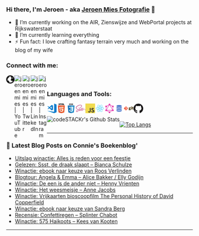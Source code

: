 ### Hi there, I'm Jeroen - aka [Jeroen Mies Fotografie][website] 👋

- 🔭 I’m currently working on the AIR, Zienswijze and WebPortal projects at Rijkswaterstaat
- 🌱 I’m currently learning everything
- ⚡ Fun fact: I love crafting fantasy terrain very much and working on the blog of my wife

### Connect with me:

[<img align="left" alt="jeroenmies" width="22px" src="https://raw.githubusercontent.com/iconic/open-iconic/master/svg/globe.svg" />][website]
[<img align="left" alt="jeroenmies | YouTube" width="22px" src="https://cdn.jsdelivr.net/npm/simple-icons@v3/icons/youtube.svg" />][youtube]
[<img align="left" alt="jeroenmies | Twitter" width="22px" src="https://cdn.jsdelivr.net/npm/simple-icons@v3/icons/twitter.svg" />][twitter]
[<img align="left" alt="jeroenmies | LinkedIn" width="22px" src="https://cdn.jsdelivr.net/npm/simple-icons@v3/icons/linkedin.svg" />][linkedin]
[<img align="left" alt="jeroenmies | Instagram" width="22px" src="https://cdn.jsdelivr.net/npm/simple-icons@v3/icons/instagram.svg" />][instagram]

<br />

### Languages and Tools:

[<img align="left" alt="Visual Studio Code" width="26px" src="https://raw.githubusercontent.com/github/explore/80688e429a7d4ef2fca1e82350fe8e3517d3494d/topics/visual-studio-code/visual-studio-code.png" />][webdevplaylist]
[<img align="left" alt="HTML5" width="26px" src="https://raw.githubusercontent.com/github/explore/80688e429a7d4ef2fca1e82350fe8e3517d3494d/topics/html/html.png" />][webdevplaylist]
[<img align="left" alt="CSS3" width="26px" src="https://raw.githubusercontent.com/github/explore/80688e429a7d4ef2fca1e82350fe8e3517d3494d/topics/css/css.png" />][cssplaylist]
[<img align="left" alt="Sass" width="26px" src="https://raw.githubusercontent.com/github/explore/80688e429a7d4ef2fca1e82350fe8e3517d3494d/topics/sass/sass.png" />][cssplaylist]
[<img align="left" alt="JavaScript" width="26px" src="https://raw.githubusercontent.com/github/explore/80688e429a7d4ef2fca1e82350fe8e3517d3494d/topics/javascript/javascript.png" />][jsplaylist]
[<img align="left" alt="React" width="26px" src="https://raw.githubusercontent.com/github/explore/80688e429a7d4ef2fca1e82350fe8e3517d3494d/topics/react/react.png" />][reactplaylist]
[<img align="left" alt="GraphQL" width="26px" src="https://raw.githubusercontent.com/github/explore/80688e429a7d4ef2fca1e82350fe8e3517d3494d/topics/graphql/graphql.png" />][webdevplaylist]
[<img align="left" alt="SQL" width="26px" src="https://raw.githubusercontent.com/github/explore/80688e429a7d4ef2fca1e82350fe8e3517d3494d/topics/sql/sql.png" />][webdevplaylist]
[<img align="left" alt="Git" width="26px" src="https://raw.githubusercontent.com/github/explore/80688e429a7d4ef2fca1e82350fe8e3517d3494d/topics/git/git.png" />][webdevplaylist]
[<img align="left" alt="GitHub" width="26px" src="https://raw.githubusercontent.com/github/explore/78df643247d429f6cc873026c0622819ad797942/topics/github/github.png" />][webdevplaylist]

<br />
<br />

<img align="left" alt="codeSTACKr's Github Stats" src="https://github-readme-stats.vercel.app/api?username=jeroenmies&show_icons=true&hide_border=true&count_private=true&theme=tokyonight" />

[![Top Langs](https://github-readme-stats.vercel.app/api/top-langs/?username=jeroenmies)](https://github.com/jeroenmies/github-readme-stats)

---

### 📕 Latest Blog Posts on Connie's Boekenblog'
<!-- BLOG-POST-LIST:START -->
- [Uitslag winactie: Alles is reden voor een feestje](https://conniesboekenblog.nl/2020/09/10/uitslag-winactie-alles-is-reden-voor-een-feestje/?utm_source=rss&utm_medium=rss&utm_campaign=uitslag-winactie-alles-is-reden-voor-een-feestje)
- [Gelezen: Ssst, de draak slaapt – Bianca Schulze](https://conniesboekenblog.nl/2020/09/10/gelezen-ssst-de-draak-slaapt-bianca-schulze/?utm_source=rss&utm_medium=rss&utm_campaign=gelezen-ssst-de-draak-slaapt-bianca-schulze)
- [Winactie: ebook naar keuze van Roos Verlinden](https://conniesboekenblog.nl/2020/09/10/winactie-ebook-naar-keuze-van-roos-verlinden/?utm_source=rss&utm_medium=rss&utm_campaign=winactie-ebook-naar-keuze-van-roos-verlinden)
- [Blogtour: Angela & Emma – Alice Bakker / Elly Godijn](https://conniesboekenblog.nl/2020/09/09/blogtour-angela-emma-alice-bakker-elly-godijn/?utm_source=rss&utm_medium=rss&utm_campaign=blogtour-angela-emma-alice-bakker-elly-godijn)
- [Winactie: De een is de ander niet – Henny Vrienten](https://conniesboekenblog.nl/2020/09/09/winactie-de-een-is-de-ander-niet-henny-vrienten/?utm_source=rss&utm_medium=rss&utm_campaign=winactie-de-een-is-de-ander-niet-henny-vrienten)
- [Winactie: Het weesmeisje – Anne Jacobs](https://conniesboekenblog.nl/2020/09/08/winactie-het-weesmeisje-anne-jacobs/?utm_source=rss&utm_medium=rss&utm_campaign=winactie-het-weesmeisje-anne-jacobs)
- [Winactie: Vrijkaarten bioscoopfilm The Personal History of David Copperfield](https://conniesboekenblog.nl/2020/09/07/winactie-vrijkaarten-bioscoopfilm-the-personal-history-of-david-copperfield/?utm_source=rss&utm_medium=rss&utm_campaign=winactie-vrijkaarten-bioscoopfilm-the-personal-history-of-david-copperfield)
- [Winactie: ebook naar keuze van Sandra Berg](https://conniesboekenblog.nl/2020/09/05/winactie-ebook-naar-keuze-van-sandra-berg/?utm_source=rss&utm_medium=rss&utm_campaign=winactie-ebook-naar-keuze-van-sandra-berg)
- [Recensie: Confettiregen – Splinter Chabot](https://conniesboekenblog.nl/2020/09/04/recensie-confettiregen-splinter-chabot/?utm_source=rss&utm_medium=rss&utm_campaign=recensie-confettiregen-splinter-chabot)
- [Winactie: 575 Haikoots – Kees van Kooten](https://conniesboekenblog.nl/2020/09/04/winactie-575-haikoots-kees-van-kooten/?utm_source=rss&utm_medium=rss&utm_campaign=winactie-575-haikoots-kees-van-kooten)
<!-- BLOG-POST-LIST:END -->

---

[website]: https://jeroenmiesfotografie.nl
[twitter]: https://twitter.com/jeroenmies
[youtube]: https://www.youtube.com/channel/UCdM6wXDAk3Y8_ycxkSfAD7Q
[instagram]: https://www.instagram.com/jeroenmies/
[linkedin]: https://www.linkedin.com/in/jeroenmies/
[webdevplaylist]: https://www.youtube.com/playlist?list=PLlhZGGVFsRrTQQnp_2UwWSoAigm-9_SqR
[jsplaylist]: https://www.youtube.com/playlist?list=PLC5BA7CB1270B2073
[cssplaylist]: https://www.youtube.com/playlist?list=PLlhZGGVFsRrSeV5xra6z-nU60cqompunz
[reactplaylist]: https://www.youtube.com/playlist?list=PLC5BA7CB1270B2073
